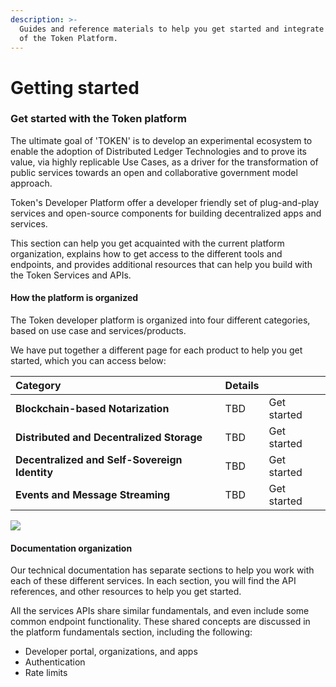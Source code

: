 ```yaml
---
description: >-
  Guides and reference materials to help you get started and integrate your use
  of the Token Platform.
---
```


# Getting started

### Get started with the Token platform

The ultimate goal of 'TOKEN' is to develop an experimental ecosystem to enable the adoption of Distributed Ledger Technologies and to prove its value, via highly replicable Use Cases, as a driver for the transformation of public services towards an open and collaborative government model approach.

Token's Developer Platform offer a developer friendly set of plug-and-play services and open-source components for building decentralized apps and services. 

This section can help you get acquainted with the current platform organization, explains how to get access to the different tools and endpoints, and provides additional resources that can help you build with the Token Services and APIs.  
 

#### How the platform is organized

The Token developer platform is organized into four different categories, based on use case and services/products. 

We have put together a different page for each product to help you get started, which you can access below:  
 

| Category | **Details** |  |
| :--- | :--- | :--- |
| **Blockchain-based Notarization** | TBD   | Get started |
| **Distributed and Decentralized Storage** | TBD | Get started |
| **Decentralized and Self-Sovereign Identity** | TBD | Get started |
| **Events and Message Streaming** | TBD   | Get started |

![](https://cdn.cms-twdigitalassets.com/content/dam/developer-twitter/docs/spacer.png.img.fullhd.medium.png)

#### Documentation organization

Our technical documentation has separate sections to help you work with each of these different services. In each section, you will find the API references, and other resources to help you get started.

All the services APIs share similar fundamentals, and even include some common endpoint functionality. These shared concepts are discussed in the platform fundamentals section, including the following:

* Developer portal, organizations, and apps
* Authentication
* Rate limits

